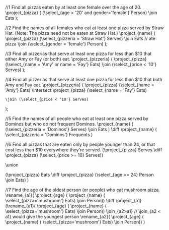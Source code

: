 //1 Find all pizzas eaten by at least one female over the age of 20. 
\project_{pizza} (
    (\select_{age > '20' and gender='female'} Person)
    \join Eats
);

//2 Find the names of all females who eat at least one pizza served by Straw Hat. (Note: The pizza need not be eaten at Straw Hat.) 
\project_{name} (
    \project_{pizza}
        (\select_{pizzeria = 'Straw Hat'} Serves)
    \join Eats // ate pizza
    \join (\select_{gender = 'female'} Person)
);

//3 Find all pizzerias that serve at least one pizza for less than $10 that either Amy or Fay (or both) eat.
\project_{pizzeria} (
    \project_{pizza}
        (\select_{name = 'Amy' or name = 'Fay'} Eats)
    \join (\select_{price < '10'} Serves)
);

//4 Find all pizzerias that serve at least one pizza for less than $10 that both Amy and Fay eat. 
\project_{pizzeria} (
    \project_{pizza}
        (\select_{name = 'Amy'} Eats)
    \intersect
    \project_{pizza}
        (\select_{name = 'Fay'} Eats)
   
    \join (\select_{price < '10'} Serves)
);

//5 Find the names of all people who eat at least one pizza served by Dominos but who do not frequent Dominos. 
\project_{name} (
    (\select_{pizzeria = 'Dominos'} Serves) 
    \join Eats
)
\diff
\project_{name} (
    \select_{pizzeria = 'Dominos'} Frequents
)

//6 Find all pizzas that are eaten only by people younger than 24, or that cost less than $10 everywhere they're served. 
(\project_{pizza} Serves
\diff
\project_{pizza}
    (\select_{price >= 10} Serves))
    
\union

(\project_{pizza} Eats
\diff
\project_{pizza}
    (\select_{age >= 24} Person 
     \join Eats)
)

//7 Find the age of the oldest person (or people) who eat mushroom pizza. 
\rename_{a1}(
    \project_{age} (
        \project_{name} (
            \select_{pizza='mushroom'} Eats) \join Person))
\diff
\project_{a1}(\rename_{a1}(
    \project_{age} (
        \project_{name} (
            \select_{pizza='mushroom'} Eats) \join Person))
\join_{a2>a1} // \join_{a2 < a1} would give the youngest person
\rename_{a2}(
    \project_{age} (
        \project_{name} (
            \select_{pizza='mushroom'} Eats) \join Person))
)
